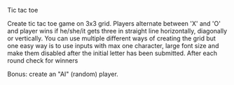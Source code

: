 Tic tac toe

Create tic tac toe game on 3x3 grid. Players alternate between 'X' and 'O' 
and player wins if he/she/it gets three in straight line horizontally, diagonally
or vertically. You can use multiple different ways of creating the grid but
one easy way is to use inputs with max one character, large font size and
make them disabled after the initial letter has been submitted. After
each round check for winners


Bonus: create an "AI" (random) player.